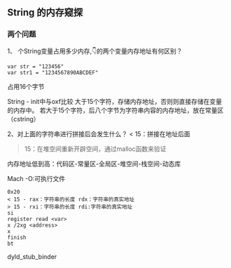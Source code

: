 ## String 的内存窥探

### 两个问题
1、 个String变量占用多少内存,👇的两个变量内存地址有何区别？
```
var str = "123456"
var str1 = "1234567890ABCDEF"
```
占用16个字节

String - init中与oxf比较
大于15个字符，存储内存地址，否则则直接存储在变量的内存中。
若大于15个字符，后八个字节为字符串内容的内存地址，放在常量区（cstring）
<!-- tagger pointer -->


2、对上面的字符串进行拼接后会发生什么？
< 15：拼接在地址后面
> 15：在堆空间重新开辟空间，通过malloc函数来验证


内存地址低到高：代码区-常量区-全局区-堆空间-栈空间-动态库

Mach -O:可执行文件


```
0x20
< 15 - rax：字符串的长度 rdx：字符串的真实地址
> 15 - rxi：字符串的长度 rdi:字符串的真实地址
si
register read <var>
x /2xg <address>
x
finish
bt
```

dyld_stub_binder